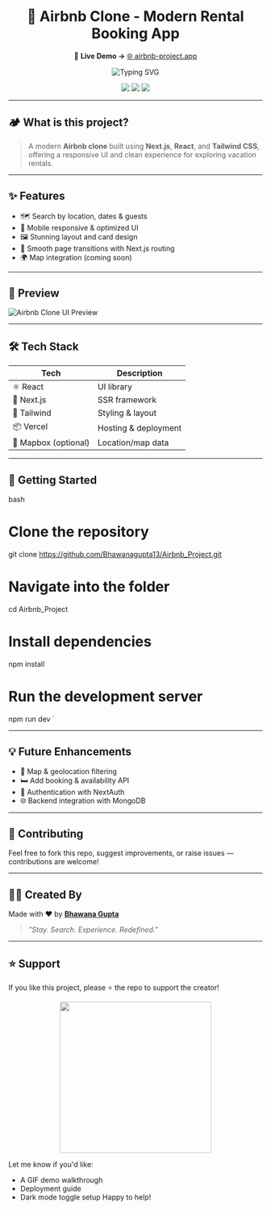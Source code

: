 <h1 align="center">🏡 Airbnb Clone - Modern Rental Booking App</h1>

<p align="center">
  🔗 <strong>Live Demo →</strong> <a href="[https://airbnb-project-bhawanagupta13.vercel.app/](https://airbnb-project-75zn.onrender.com/listings)">🌐 airbnb-project.app</a>
</p>

<p align="center">
  <img src="https://readme-typing-svg.demolab.com?font=Fira+Code&duration=2000&pause=1000&color=FF5A5F&center=true&vCenter=true&width=500&lines=Explore+Unique+Stays+%26+Experiences!;Fully+Responsive+Airbnb+Clone!;React+%2B+Tailwind+%2B+Next.js" alt="Typing SVG" />
</p>

<p align="center">
  <img src="https://img.shields.io/github/languages/top/Bhawanagupta13/Airbnb_Project?color=ff5a5f&style=for-the-badge" />
  <img src="https://img.shields.io/github/repo-size/Bhawanagupta13/Airbnb_Project?style=for-the-badge&color=blueviolet" />
  <img src="https://img.shields.io/github/last-commit/Bhawanagupta13/Airbnb_Project?style=for-the-badge&color=green" />
</p>

---

## 🏕 What is this project?

> A modern **Airbnb clone** built using **Next.js**, **React**, and **Tailwind CSS**, offering a responsive UI and clean experience for exploring vacation rentals.

---

## ✨ Features

- 🗺 Search by location, dates & guests  
- 📱 Mobile responsive & optimized UI  
- 🖼 Stunning layout and card design  
- 🔁 Smooth page transitions with Next.js routing  
- 🌍 Map integration (coming soon)

---

## 📸 Preview

![Airbnb Clone UI Preview](https://github.com/user-attachments/assets/16e09f9e-0b86-4f11-9dd2-4e6c14d7b3d9)

<!-- Replace with real image or gif if available -->

---

## 🛠 Tech Stack

| Tech        | Description              |
|-------------|--------------------------|
| ⚛ React     | UI library               |
| 🔼 Next.js   | SSR framework            |
| 🎨 Tailwind  | Styling & layout         |
| 📦 Vercel    | Hosting & deployment     |
| 📍 Mapbox (optional) | Location/map data |

---

## 🚀 Getting Started

bash
# Clone the repository
git clone https://github.com/Bhawanagupta13/Airbnb_Project.git

# Navigate into the folder
cd Airbnb_Project

# Install dependencies
npm install

# Run the development server
npm run dev
`

---

## 💡 Future Enhancements

* 🧭 Map & geolocation filtering
* 🛏 Add booking & availability API
* 👤 Authentication with NextAuth
* 🌐 Backend integration with MongoDB

---

## 🤝 Contributing

Feel free to fork this repo, suggest improvements, or raise issues — contributions are welcome!

---

## 👩‍💻 Created By

Made with ❤ by [**Bhawana Gupta**](https://github.com/Bhawanagupta13)

> *"Stay. Search. Experience. Redefined."*

---

## ⭐ Support

If you like this project, please ⭐ the repo to support the creator!

<p align="center">
  <img src="https://media.giphy.com/media/xT0xeJpnrWC4XWblEk/giphy.gif" width="300" />
</p>


Let me know if you'd like:

* A GIF demo walkthrough
* Deployment guide
* Dark mode toggle setup
  Happy to help!
